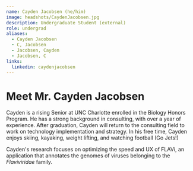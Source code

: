 ```yaml
---
name: Cayden Jacobsen (he/him)
image: headshots/CaydenJacobsen.jpg
description: Undergraduate Student (external)
role: undergrad
aliases:
  - Cayden Jacobsen
  - C, Jacobsen
  - Jacobsen, Cayden
  - Jacobsen, C
links:
  linkedin: caydenjacobsen
---
```


# Meet Mr. Cayden Jacobsen

Cayden is a rising Senior at UNC Charlotte enrolled in the Biology Honors Program. He has a strong background in consulting, with over a year of experience. After graduation, Cayden will return to the consulting field to work on technology implementation and strategy. In his free time, Cayden enjoys skiing, kayaking, weight lifting, and watching football (Go Jets!)

Cayden's research focuses on optimizing the speed and UX of FLAVi, an application that annotates the genomes of viruses belonging to the _Flaviviridae_ family. 